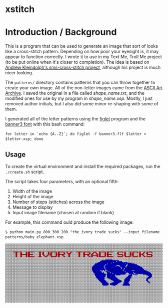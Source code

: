 # xstitch

# Introduction / Background
This is a program that can be used to generate an image that sort of looks
like a cross-stitch pattern.  Depending on how poor your eyesight is, it may appear to function correctly.  I wrote it to use in my
Text Me, Troll Me project (to be put online when it's closer to completion).  The idea is based on [Andrew Kleindolph's sms-cross-stitch
project](http://www.extrasleepy.com/#/smscrossstitch/), although his project is much nicer looking.


The `patterns/` directory contains patterns that you can throw together to
create your own image.  All of the non-letter images came from the [ASCII Art
Archive](https://www.asciiart.eu/).  I saved the original in a file called
*shape_name.txt*, and the modified ones for use by my program in *shape_name.xsp*.  Mostly, I just removed author initials, but I also did some minor re-shaping with some of them.

I generated all of the letter patterns using the [figlet](http://www.figlet.org/) program and the [banner3 font](http://www.figlet.org/fontdb_example.cgi?font=banner3.flf) with this bash command:

```
for letter in `echo {A..Z}`; do figlet -f banner3.flf $letter > $letter.xsp; done
```

## Usage
To create the virtual environment and install the required packages, run the
`./create.sh` script.

The script takes four parameters, with an optional fifth:

1. Width of the image
2. Height of the image
3. Number of steps (stitches) across the image
4. Message to display
5. Input image filename (chosen at random if blank)

For example, this command ould produce the following image:

```
$ python main.py 800 300 200 "the ivory trade sucks" --input_filename patterns/baby_elephant.xsp
```


![example output](example.png)